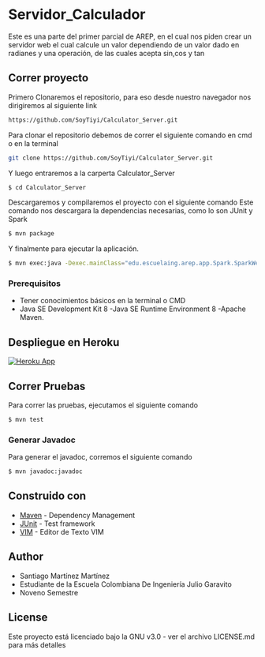 # Servidor_Calculador

Este es una parte del primer parcial de AREP, en el cual nos piden crear un servidor web el cual calcule un valor dependiendo de un valor dado en radianes y una operación, de las cuales acepta sin,cos y tan

## Correr proyecto

Primero Clonaremos el repositorio, para eso desde nuestro navegador nos dirigiremos al siguiente link

```sh
https://github.com/SoyTiyi/Calculator_Server.git
```

Para clonar el repositorio debemos de correr el siguiente comando en cmd o en la terminal 

```sh
git clone https://github.com/SoyTiyi/Calculator_Server.git
 ```

 Y luego entraremos a la carperta Calculator_Server

```sh
$ cd Calculator_Server
 ```
Descargaremos y compilaremos el proyecto con el siguiente comando
Este comando nos descargara la dependencias necesarias, como lo son JUnit y Spark

 ```sh
$ mvn package
 ```
 Y finalmente para ejecutar la aplicación.

 ```sh
$ mvn exec:java -Dexec.mainClass="edu.escuelaing.arep.app.Spark.SparkWebApp"
 ```

### Prerequisitos

* Tener conocimientos básicos en la terminal o CMD
* Java SE Development Kit 8 -Java SE Runtime Environment 8 -Apache Maven.


## Despliegue en Heroku

[![Heroku App](http://heroku-shields.herokuapp.com/agile-fjord-35238)](https://agile-fjord-35238.herokuapp.com/fachada?value=15&opera=sin)

## Correr Pruebas

Para correr las pruebas, ejecutamos el siguiente comando

```sh
$ mvn test
 ```

### Generar Javadoc

Para generar el javadoc, corremos el siguiente comando

```sh
$ mvn javadoc:javadoc 
 ```

## Construido con

* [Maven](https://maven.apache.org/) - Dependency Management
* [JUnit](https://mvnrepository.com/artifact/junit/junit) - Test framework
* [VIM](https://www.vim.org/download.php) - Editor de Texto VIM

## Author

 - Santiago Martínez Martínez 
 - Estudiante de la Escuela Colombiana De Ingeniería Julio Garavito 
 - Noveno Semestre

## License

Este proyecto está licenciado bajo la GNU v3.0 - ver el archivo LICENSE.md para más detalles
